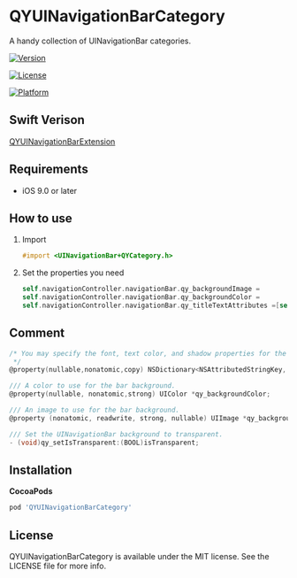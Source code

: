 # QYUINavigationBarCategory
A handy collection of UINavigationBar categories.

[![Version](https://img.shields.io/cocoapods/v/QYUINavigationBarCategory.svg?style=flat)](https://cocoapods.org/pods/QYUINavigationBarCategory)

[![License](https://img.shields.io/cocoapods/l/QYUINavigationBarCategory.svg?style=flat)](https://cocoapods.org/pods/QYUINavigationBarCategory)

[![Platform](https://img.shields.io/cocoapods/p/QYUINavigationBarCategory.svg?style=flat)](https://cocoapods.org/pods/QYUINavigationBarCategory)

## Swift Verison

[QYUINavigationBarExtension](https://github.com/InsectQY/QYUINavigationBarExtension)

## Requirements

- iOS 9.0 or later

## How to use

1. Import

   ```objective-c
   #import <UINavigationBar+QYCategory.h>
   ```

2. Set the properties you need

   ```objective-c
   self.navigationController.navigationBar.qy_backgroundImage =
   self.navigationController.navigationBar.qy_backgroundColor =
   self.navigationController.navigationBar.qy_titleTextAttributes =[self.navigationController.navigationBar qy_setIsTransparent: ];
   ```

## Comment

```objective-c
/* You may specify the font, text color, and shadow properties for the title in the text attributes dictionary, using the keys found in NSAttributedString.h.
 */
@property(nullable,nonatomic,copy) NSDictionary<NSAttributedStringKey, id> *qy_titleTextAttributes;

/// A color to use for the bar background.
@property(nullable, nonatomic,strong) UIColor *qy_backgroundColor;

/// An image to use for the bar background.
@property (nonatomic, readwrite, strong, nullable) UIImage *qy_backgroundImage;

/// Set the UINavigationBar background to transparent.
- (void)qy_setIsTransparent:(BOOL)isTransparent;
```

## Installation

 **CocoaPods**

```ruby
pod 'QYUINavigationBarCategory'
```

## License

QYUINavigationBarCategory is available under the MIT license. See the LICENSE file for more info.



